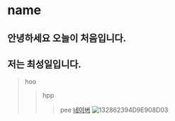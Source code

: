 # name
## 안녕하세요 오늘이 처음입니다.
## 저는 최성일입니다.
> hoo
> > hpp
> > >pee
[네이버](https://naver.com)
![132862394D9E908D03](https://user-images.githubusercontent.com/80079730/110878820-403e9480-831f-11eb-844d-decabfcffaea.jpg)
